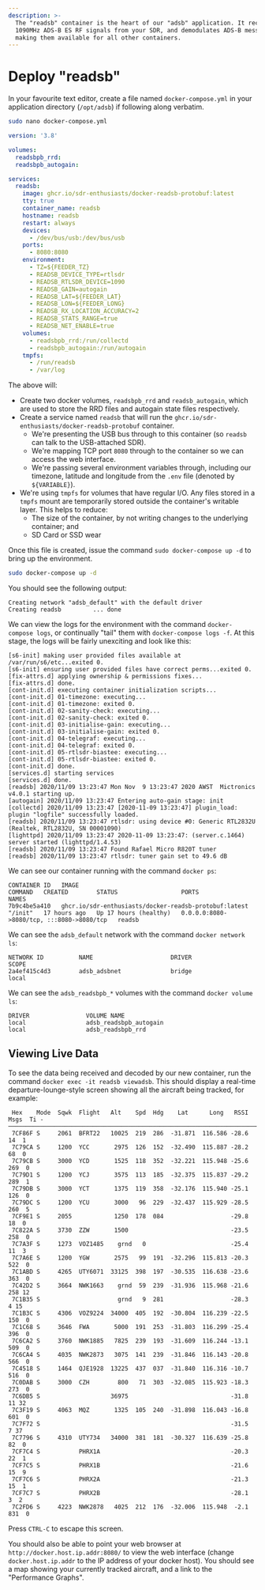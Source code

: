 ```yaml
---
description: >-
  The "readsb" container is the heart of our "adsb" application. It receives
  1090MHz ADS-B ES RF signals from your SDR, and demodulates ADS-B messages,
  making them available for all other containers.
---
```


# Deploy "readsb"

In your favourite text editor, create a file named `docker-compose.yml` in your application directory \(`/opt/adsb`\) if following along verbatim.

```bash
sudo nano docker-compose.yml
```

```yaml
version: '3.8'

volumes:
  readsbpb_rrd:
  readsbpb_autogain:

services:
  readsb:
    image: ghcr.io/sdr-enthusiasts/docker-readsb-protobuf:latest
    tty: true
    container_name: readsb
    hostname: readsb
    restart: always
    devices:
      - /dev/bus/usb:/dev/bus/usb
    ports:
      - 8080:8080
    environment:
      - TZ=${FEEDER_TZ}
      - READSB_DEVICE_TYPE=rtlsdr
      - READSB_RTLSDR_DEVICE=1090
      - READSB_GAIN=autogain
      - READSB_LAT=${FEEDER_LAT}
      - READSB_LON=${FEEDER_LONG}
      - READSB_RX_LOCATION_ACCURACY=2
      - READSB_STATS_RANGE=true
      - READSB_NET_ENABLE=true
    volumes:
      - readsbpb_rrd:/run/collectd
      - readsbpb_autogain:/run/autogain
    tmpfs:
      - /run/readsb
      - /var/log
```

The above will:

* Create two docker volumes, `readsbpb_rrd` and `readsb_autogain`, which are used to store the RRD files and autogain state files respectively.
* Create a service named `readsb` that will run the `ghcr.io/sdr-enthusiasts/docker-readsb-protobuf` container.
  * We're presenting the USB bus through to this container \(so `readsb` can talk to the USB-attached SDR\).
  * We're mapping TCP port `8080` through to the container so we can access the web interface.
  * We're passing several environment variables through, including our timezone, latitude and longitude from the `.env` file \(denoted by `${VARIABLE}`\).
* We're using `tmpfs` for volumes that have regular I/O. Any files stored in a `tmpfs` mount are temporarily stored outside the container's writable layer. This helps to reduce:
  * The size of the container, by not writing changes to the underlying container; and
  * SD Card or SSD wear

Once this file is created, issue the command `sudo docker-compose up -d` to bring up the environment.

```bash
sudo docker-compose up -d
```

You should see the following output:

```text
Creating network "adsb_default" with the default driver
Creating readsb         ... done
```

We can view the logs for the environment with the command `docker-compose logs`, or continually "tail" them with `docker-compose logs -f`. At this stage, the logs will be fairly unexciting and look like this:

```text
[s6-init] making user provided files available at /var/run/s6/etc...exited 0.
[s6-init] ensuring user provided files have correct perms...exited 0.
[fix-attrs.d] applying ownership & permissions fixes...
[fix-attrs.d] done.
[cont-init.d] executing container initialization scripts...
[cont-init.d] 01-timezone: executing...
[cont-init.d] 01-timezone: exited 0.
[cont-init.d] 02-sanity-check: executing...
[cont-init.d] 02-sanity-check: exited 0.
[cont-init.d] 03-initialise-gain: executing...
[cont-init.d] 03-initialise-gain: exited 0.
[cont-init.d] 04-telegraf: executing...
[cont-init.d] 04-telegraf: exited 0.
[cont-init.d] 05-rtlsdr-biastee: executing...
[cont-init.d] 05-rtlsdr-biastee: exited 0.
[cont-init.d] done.
[services.d] starting services
[services.d] done.
[readsb] 2020/11/09 13:23:47 Mon Nov  9 13:23:47 2020 AWST  Mictronics v4.0.1 starting up.
[autogain] 2020/11/09 13:23:47 Entering auto-gain stage: init
[collectd] 2020/11/09 13:23:47 [2020-11-09 13:23:47] plugin_load: plugin "logfile" successfully loaded.
[readsb] 2020/11/09 13:23:47 rtlsdr: using device #0: Generic RTL2832U (Realtek, RTL2832U, SN 00001090)
[lighttpd] 2020/11/09 13:23:47 2020-11-09 13:23:47: (server.c.1464) server started (lighttpd/1.4.53)
[readsb] 2020/11/09 13:23:47 Found Rafael Micro R820T tuner
[readsb] 2020/11/09 13:23:47 rtlsdr: tuner gain set to 49.6 dB
```

We can see our container running with the command `docker ps`:

```text
CONTAINER ID   IMAGE                                                   COMMAND   CREATED        STATUS                  PORTS                                       NAMES
7b9c4be5a410   ghcr.io/sdr-enthusiasts/docker-readsb-protobuf:latest   "/init"   17 hours ago   Up 17 hours (healthy)   0.0.0.0:8080->8080/tcp, :::8080->8080/tcp   readsb
```

We can see the `adsb_default` network with the command `docker network ls`:

```text
NETWORK ID          NAME                      DRIVER              SCOPE
2a4ef415c4d3        adsb_adsbnet              bridge              local
```

We can see the `adsb_readsbpb_*` volumes with the command `docker volume ls`:

```text
DRIVER                VOLUME NAME
local                 adsb_readsbpb_autogain
local                 adsb_readsbpb_rrd
```

## Viewing Live Data

To see the data being received and decoded by our new container, run the command `docker exec -it readsb viewadsb`. This should display a real-time departure-lounge-style screen showing all the aircraft being tracked, for example:

```text
 Hex    Mode  Sqwk  Flight   Alt    Spd  Hdg    Lat      Long   RSSI  Msgs  Ti -
────────────────────────────────────────────────────────────────────────────────
 7CF86F S     2061  BFRT22   10025  219  286  -31.871  116.586 -28.6    14  1
 7C79CA S     1200  YCC       2975  126  152  -32.490  115.887 -28.2    68  0
 7C79CB S     3000  YCD       1525  118  352  -32.221  115.948 -25.6   269  0
 7C79D1 S     1200  YCJ       3575  113  185  -32.375  115.837 -29.2   289  1
 7C79DB S     3000  YCT       1375  119  358  -32.176  115.940 -25.1   126  0
 7C79DC S     1200  YCU       3000   96  229  -32.437  115.929 -28.5   260  5
 7CF9E1 S     2055            1250  178  084                   -29.8    18  0
 7C822A S     3730  ZZW       1500                             -23.5   258  0
 7C7A3F S     1273  VOZ1485    grnd   0                        -25.4    11  3
 7C7A6E S     1200  YGW       2575   99  191  -32.296  115.813 -20.3   522  0
 7C1ABD S     4265  UTY6071  33125  398  197  -30.535  116.638 -23.6   363  0
 7C42D2 S     3664  NWK1663    grnd  59  239  -31.936  115.968 -21.6   258 12
 7C1B35 S                      grnd   9  281                   -28.3     4 15
 7C1B3C S     4306  VOZ9224  34000  405  192  -30.804  116.239 -22.5   150  0
 7C1C68 S     3646  FWA       5000  191  253  -31.803  116.299 -25.4   396  0
 7C6CA2 S     3760  NWK1885   7825  239  193  -31.609  116.244 -13.1   509  0
 7C6CA4 S     4035  NWK2873   3075  141  239  -31.846  116.143 -20.8   566  0
 7C4518 S     1464  QJE1928  13225  437  037  -31.840  116.316 -10.7   516  0
 7C0DAB S     3000  CZH        800   71  303  -32.085  115.923 -18.3   273  0
 7C6DB5 S                    36975                             -31.8    11 32
 7C3F19 S     4063  MQZ       1325  105  240  -31.898  116.043 -16.8   601  0
 7C7F72 S                                                      -31.5     7 37
 7C7796 S     4310  UTY734   34000  381  181  -30.327  116.639 -25.8    82  0
 7CF7C4 S           PHRX1A                                     -20.3    22  1
 7CF7C5 S           PHRX1B                                     -21.6    15  9
 7CF7C6 S           PHRX2A                                     -21.3    15  1
 7CF7C7 S           PHRX2B                                     -28.1     3  2
 7C2FD6 S     4223  NWK2878   4025  212  176  -32.006  115.948  -2.1   831  0
```

Press `CTRL-C` to escape this screen.

You should also be able to point your web browser at `http://docker.host.ip.addr:8080/` to view the web interface \(change `docker.host.ip.addr` to the IP address of your docker host\). You should see a map showing your currently tracked aircraft, and a link to the "Performance Graphs".
